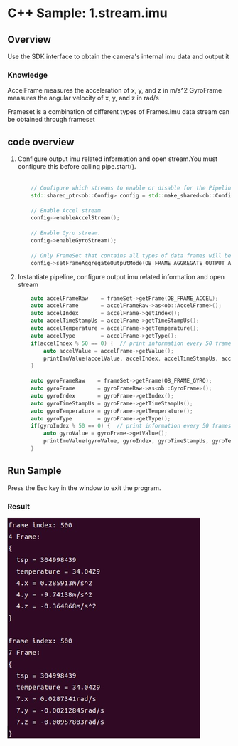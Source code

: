 # C++ Sample: 1.stream.imu

## Overview

Use the SDK interface to obtain the camera's internal imu data and output it

### Knowledge

AccelFrame measures the acceleration of x, y, and z in m/s^2
GyroFrame measures the angular velocity of x, y, and z in rad/s

Frameset is a combination of different types of Frames.imu data stream can be obtained through frameset

## code overview

1. Configure output imu related information and open stream.You must configure this before calling pipe.start().

    ```cpp

        // Configure which streams to enable or disable for the Pipeline by creating a Config.
        std::shared_ptr<ob::Config> config = std::make_shared<ob::Config>();

        // Enable Accel stream.
        config->enableAccelStream();

        // Enable Gyro stream.
        config->enableGyroStream();

        // Only FrameSet that contains all types of data frames will be output.
        config->setFrameAggregateOutputMode(OB_FRAME_AGGREGATE_OUTPUT_ALL_TYPE_FRAME_REQUIRE);

    ```

2. Instantiate pipeline, configure output imu related information and open stream

    ```cpp
        auto accelFrameRaw    = frameSet->getFrame(OB_FRAME_ACCEL);
        auto accelFrame       = accelFrameRaw->as<ob::AccelFrame>();
        auto accelIndex       = accelFrame->getIndex();
        auto accelTimeStampUs = accelFrame->getTimeStampUs();
        auto accelTemperature = accelFrame->getTemperature();
        auto accelType        = accelFrame->getType();
        if(accelIndex % 50 == 0) {  // print information every 50 frames.
            auto accelValue = accelFrame->getValue();
            printImuValue(accelValue, accelIndex, accelTimeStampUs, accelTemperature, accelType, "m/s^2");
        }

        auto gyroFrameRaw    = frameSet->getFrame(OB_FRAME_GYRO);
        auto gyroFrame       = gyroFrameRaw->as<ob::GyroFrame>();
        auto gyroIndex       = gyroFrame->getIndex();
        auto gyroTimeStampUs = gyroFrame->getTimeStampUs();
        auto gyroTemperature = gyroFrame->getTemperature();
        auto gyroType        = gyroFrame->getType();
        if(gyroIndex % 50 == 0) {  // print information every 50 frames.
            auto gyroValue = gyroFrame->getValue();
            printImuValue(gyroValue, gyroIndex, gyroTimeStampUs, gyroTemperature, gyroType, "rad/s");
        }
    ```

## Run Sample

Press the Esc key in the window to exit the program.

### Result

![image](/docs/resource/imu.jpg)
